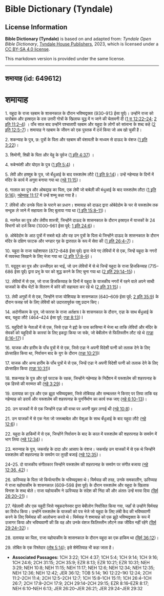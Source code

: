 # Bible Dictionary (Tyndale)

## License Information

**Bible Dictionary (Tyndale)** is based on and adapted from: _Tyndale Open Bible Dictionary_, [Tyndale House Publishers](https://tyndaleopenresources.com/), 2023, which is licensed under a [CC BY-SA 4.0 license](https://creativecommons.org/licenses/by-sa/4.0/legalcode.en).

This markdown version is provided under the same license.



--------------------------------

## शमायाह (id: 649612)

शमायाह
======

1\. यहूदा के राजा रहबाम के शासनकाल के दौरान भविष्यद्वक्ता (930–913 ईसा पूर्व)। उन्होंने राजा को यारोबाम और इस्राएल के दस उत्तरी गोत्रों के खिलाफ युद्ध में न जाने की चेतावनी दी ([1 रा 12:22–24](https://ref.ly/1Kgs12:22-1Kgs12:24); [2 इति 11:2–4](https://ref.ly/2Chr11:2-2Chr11:4)) । पाँच साल बाद उन्होंने पश्चातापी रहबाम और यहूदा के लोगों को सांत्वना के शब्द कहे ([2 इति 12:5–7](https://ref.ly/2Chr12:5-2Chr12:7))। शमायाह ने रहबाम के जीवन को एक पुस्तक में दर्ज किया जो अब खो चुकी है।

2\. शकन्याह के पुत्र, छ: पुत्रों के पिता और रहबाम की वंशावली के माध्यम से दाऊद के वंशज ([1 इति 3:22](https://ref.ly/1Chr3:22))।

3\. शिमोनी, शिम्री के पिता और येहू के पूर्वज ([1 इति 4:37](https://ref.ly/1Chr4:37)) ।

4\. रूबेनवंशी और योएल के पुत्र ([1 इति 5:4](https://ref.ly/1Chr5:4)) ।

5\. लेवी और हश्शूब के पुत्र, जो बँधुआई के बाद यरूशलेम लौटे ([1 इति 9:14](https://ref.ly/1Chr9:14))। उन्हें नहेम्याह के दिनों में मंदिर के कार्य में अगुवा बनाया गया था ([नहे 11:15](https://ref.ly/Neh11:15))।

6\. गालाल का पुत्र और ओबद्याह का पिता, एक लेवी जो बाबेली की बंधुआई के बाद यरूशलेम लौटा ([1 इति 9:16](https://ref.ly/1Chr9:16)); [नहेम्याह 11:17](https://ref.ly/Neh11:17) में उन्हें शम्मू कहा गया है।

7\. लेवियों और उनके पिता के घराने का प्रधान। शमायाह को दाऊद द्वारा ओबेदेदोम के घर से यरूशलेम तक सन्दूक ले जाने में सहायता के लिए बुलाया गया था ([1 इति 15:8–11](https://ref.ly/1Chr15:8-1Chr15:11))।

8\. नतनेल का पुत्र और लेवीय शास्त्री, जिन्होंने दाऊद के शासनकाल के दौरान इस्राएल में याजकों के 24 विभागों को दर्ज किया (1000–961 ईसा पूर्व; [1 इति 24:6](https://ref.ly/1Chr24:6))।

9\. ओबेदेदोम के आठ पुत्रों में सबसे बड़े और वह उन पुत्रों के पिता थे जिन्होंने दाऊद के शासनकाल के दौरान मंदिर के दक्षिण फाटक और भण्डार गृह के द्वारपाल के रूप में सेवा की ([1 इति 26:4–7](https://ref.ly/1Chr26:4-1Chr26:7))।

10\. यहूदा के राजा यहोशापात (872–848 ईसा पूर्व) द्वारा भेजे गए लेवियों में से एक, जिन्हें यहूदा के नगरों में व्यवस्था सिखाने के लिए भेजा गया था ([2 इति 17:8–9](https://ref.ly/2Chr17:8-2Chr17:9))।

11\. यदूतून का पुत्र और उज्जीएल का भाई, जो उन लेवियों में से थे जिन्हें यहूदा के राजा हिजकिय्याह (715–686 ईसा पूर्व) द्वारा प्रभु के घर को शुद्ध करने के लिए चुना गया था ([2 इति 29:14–15](https://ref.ly/2Chr29:14-2Chr29:15))।

12\. लेवियों में से एक, जो राजा हिजकिय्याह के दिनों में यहूदा के याजकीय नगरों में रहने वाले अपने साथी याजकों के बीच भेंटों के वितरण में कोरे की सहायता कर रहे थे ([2 इति 31:15](https://ref.ly/2Chr31:15))।

13\. लेवी अगुवों में से एक, जिन्होंने राजा योशियाह के शासनकाल (640–609 ईसा पूर्व; [2 इति 35:9](https://ref.ly/2Chr35:9)) के दौरान फसह पर्व के लिए लेवियों को उदारतापूर्वक पशु प्रदान किए।

14\. अदोनीकाम के पुत्र, जो फारस के राजा अर्तक्षत्र I के शासनकाल के दौरान, एज्रा के साथ बँधुआई के बाद, यहूदा लौटे (464–424 ईसा पूर्व; [एज्रा 8:13](https://ref.ly/Ezra8:13)) I

15\. यहूदियों के नेताओं में से एक, जिसे एज्रा ने इद्दो के पास कासिप्या में भेजा था ताकि लेवियों और मंदिर के सेवकों को यहूदियों के कारवां के लिए इकट्ठा किया जा सके, जो बेबीलोन से फिलिस्तीन लौट रहे थे ([एज्रा 8:16–17](https://ref.ly/Ezra8:16-Ezra8:17)) I

16\. याजक और हारीम के पाँच पुत्रों में से एक, जिसे एज्रा ने अपनी विदेशी पत्नी को तलाक देने के लिए प्रोत्साहित किया था, निर्वासन बाद के युग के दौरान ([एज्रा 10:21](https://ref.ly/Ezra10:21))I

17\. याजक और अन्य हारीम के पाँच पुत्रों मे से एक, जिन्हें एज्रा ने अपनी विदेशी पत्नी को तलाक देने के लिए प्रोत्साहित किया ([एज्रा 10:31](https://ref.ly/Ezra10:31))I

18\. शकन्याह के पुत्र और पूर्व फाटक के रक्षक, जिन्होंने नहेम्याह के निर्देशन में यरूशलेम की शहरपनाह के एक हिस्से की मरम्मत की ([नहे 3:29](https://ref.ly/Neh3:29))।

19\. दलायाह का पुत्र और एक झूठा भविष्यद्वक्ता, जिसे तोबियाह और सम्बल्लत ने किराए पर लिया ताकि वह नहेम्याह को डरायें और यरूशलेम की शहरपनाह के पुनर्निर्माण का कार्य रुक जाए ([नहे 6:10–13](https://ref.ly/Neh6:10-Neh6:13))।

20\. उन याजकों में से एक जिन्होंने एज्रा की वाचा पर अपनी मुहर लगाई थी ([नहे 10:8](https://ref.ly/Neh10:8))।

21\. उन याजकों में से एक नेता जो जरूब्बाबेल और येशूआ के साथ बँधुआई के बाद यहूदा लौटे ([नहे 12:6](https://ref.ly/Neh12:6))।

22\. यहूदा के हाकिमों में से एक, जिन्होंने निर्वासन के बाद के काल में यरूशलेम की शहरपनाह के समर्पण में भाग लिया ([नहे 12:34](https://ref.ly/Neh12:34))।

23\. मत्तन्याह के पुत्र, जकर्याह के दादा और आसाप के वंशज। जकर्याह उन याजकों में से एक थे जिन्होंने यरूशलेम की शहरपनाह के समर्पण पर तुरही बजाई ([नहे 12:35](https://ref.ly/Neh12:35))।

24–25\. दो याजकीय संगीतकार जिन्होंने यरूशलेम की शहरपनाह के समर्पण पर संगीत बजाया ([नहे 12:36, 42](https://ref.ly/Neh12:36,Neh12:42))।

26\. ऊरिय्याह के पिता जो किर्यत्यारीम के भविष्यद्वक्ता थे। यिर्मयाह की तरह, उनके समकालीन, ऊरिय्याह ने राजा यहोयाकीम के शासनकाल (609–598 ईसा पूर्व) के दौरान यरूशलेम और यहूदा के खिलाफ विनाश के शब्द बोले। राजा यहोयाकीम ने ऊरिय्याह के संदेश की निंदा की और अंततः उन्हें मरवा दिया ([यिर्म 26:20–21](https://ref.ly/Jer26:20-Jer26:21))।

27\. नेहेलामी और एक यहूदी जिसे नबूकदनेस्सर द्वारा बेबीलोन निर्वासित किया गया, जहाँ से उन्होंने यिर्मयाह का विरोध किया। उन्होंने यरूशलेम के याजकों को पत्र भेजे जो यहूदा के लिए लंबी कैद की भविष्यवाणी करने के लिए यिर्मयाह की आलोचना करते थे। यिर्मयाह ने शमायाह को एक झूठे भविष्यद्वक्ता के रूप में उजागर किया और भविष्यवाणी की कि वह और उनके वंशज फिलिस्तीन लौटने तक जीवित नहीं रहेंगे ([यिर्म 29:24–32](https://ref.ly/Jer29:24-Jer29:32))।

28\. दलायाह का पिता, राजा यहोयाकीम के शासनकाल के दौरान यहूदा का एक हाकिम था ([यिर्म 36:12](https://ref.ly/Jer36:12))।

29\. तोबित के एक रिश्तेदार ([तोब 5:14](https://ref.ly/Tob5:14)); इसे शेमेलियाह भी कहा जाता है।

* **Associated Passages:** 1CH 3:22; 1CH 4:37; 1CH 5:4; 1CH 9:14; 1CH 9:16; 1CH 24:6; 2CH 31:15; 2CH 35:9; EZR 8:13; EZR 10:21; EZR 10:31; NEH 3:29; NEH 10:8; NEH 11:15; NEH 11:17; NEH 12:6; NEH 12:34; NEH 12:35; NEH 12:36; NEH 12:42; JER 36:12; TOB 5:14; 1KI 12:22–1KI 12:24; 2CH 11:2–2CH 11:4; 2CH 12:5–2CH 12:7; 1CH 15:8–1CH 15:11; 1CH 26:4–1CH 26:7; 2CH 17:8–2CH 17:9; 2CH 29:14–2CH 29:15; EZR 8:16–EZR 8:17; NEH 6:10–NEH 6:13; JER 26:20–JER 26:21; JER 29:24–JER 29:32

